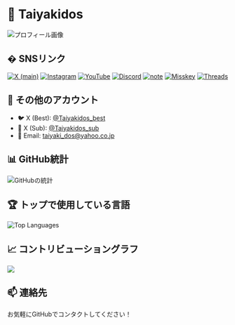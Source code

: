 # 🌙 Taiyakidos

![プロフィール画像](https://dostaiyaki.github.io/linklist/OIG2.6ordoFW.jpg)

## � SNSリンク
[![X (main)](https://img.shields.io/badge/X_(main)-000000?style=for-the-badge&logo=x&logoColor=white)](https://x.com/Taiyakidos)
[![Instagram](https://img.shields.io/badge/Instagram-E4405F?style=for-the-badge&logo=instagram&logoColor=white)](https://www.instagram.com/taiyakidos)
[![YouTube](https://img.shields.io/badge/YouTube-FF0000?style=for-the-badge&logo=youtube&logoColor=white)](https://www.youtube.com/@Taiyakidos)
[![Discord](https://img.shields.io/badge/Discord-5865F2?style=for-the-badge&logo=discord&logoColor=white)](https://discord.com/users/813386818644213761)
[![note](https://img.shields.io/badge/note-41C9B4?style=for-the-badge&logo=note&logoColor=white)](https://note.com/taiyakidos)
[![Misskey](https://img.shields.io/badge/Misskey-A1CA03?style=for-the-badge&logo=misskey&logoColor=white)](https://misskey.io/@Taiyakidos)
[![Threads](https://img.shields.io/badge/Threads-000000?style=for-the-badge&logo=threads&logoColor=white)](https://www.threads.com/@taiyakidos)

## 📱 その他のアカウント
- 🐦 X (Best): [@Taiyakidos_best](https://x.com/Taiyakidos_best)
- 🐤 X (Sub): [@Taiyakidos_sub](https://x.com/Taiyakidos_sub)
- 📧 Email: [taiyaki_dos@yahoo.co.jp](mailto:taiyaki_dos@yahoo.co.jp)

## 📊 GitHub統計
![GitHubの統計](https://github-readme-stats.vercel.app/api?username=dosTaiyaki&show_icons=true&theme=radical&locale=ja)

## 🏆 トップで使用している言語
![Top Languages](https://github-readme-stats.vercel.app/api/top-langs/?username=dosTaiyaki&layout=compact&theme=radical&locale=ja)

## 📈 コントリビューショングラフ
![](https://github-profile-summary-cards.vercel.app/api/cards/profile-details?username=dosTaiyaki&theme=monokai)

## 📫 連絡先
お気軽にGitHubでコンタクトしてください！
<!--
**dosTaiyaki/dosTaiyaki** is a ✨ _special_ ✨ repository because its `README.md` (this file) appears on your GitHub profile.

Here are some ideas to get you started:

- 🔭 I’m currently working on ...
- 🌱 I’m currently learning ...
- 👯 I’m looking to collaborate on ...
- 🤔 I’m looking for help with ...
- 💬 Ask me about ...
- 📫 How to reach me: ...
- 😄 Pronouns: ...
- ⚡ Fun fact: ...
-->
